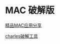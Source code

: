 
# MAC 破解版

[精品MAC应用分享](https://xclient.info/)

[charles破解工具](https://www.zzzmode.com/mytools/charles/)
